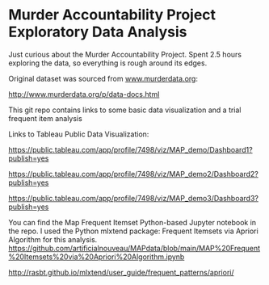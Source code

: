# Murder Accountability Project Exploratory Data Analysis

Just curious about the Murder Accountability Project. Spent 2.5 hours exploring the data, so everything is rough around its edges.

Original dataset was sourced from www.murderdata.org: 

http://www.murderdata.org/p/data-docs.html

This git repo contains links to some basic data visualization and a trial frequent item analysis

Links to Tableau Public Data Visualization:

https://public.tableau.com/app/profile/7498/viz/MAP_demo/Dashboard1?publish=yes

https://public.tableau.com/app/profile/7498/viz/MAP_demo2/Dashboard2?publish=yes

https://public.tableau.com/app/profile/7498/viz/MAP_demo3/Dashboard3?publish=yes

You can find the Map Frequent Itemset Python-based Jupyter notebook in the repo. I used the Python mlxtend package: Frequent Itemsets via Apriori Algorithm for this analysis. 
https://github.com/artificialnouveau/MAPdata/blob/main/MAP%20Frequent%20Itemsets%20via%20Apriori%20Algorithm.ipynb

http://rasbt.github.io/mlxtend/user_guide/frequent_patterns/apriori/
